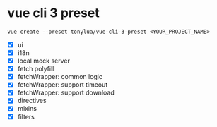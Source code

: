 # vue cli 3 preset

```
vue create --preset tonylua/vue-cli-3-preset <YOUR_PROJECT_NAME>
```

- [x] ui
- [x] i18n
- [x] local mock server
- [x] fetch polyfill
- [x] fetchWrapper: common logic
- [x] fetchWrapper: support timeout
- [x] fetchWrapper: support download
- [x] directives
- [x] mixins
- [x] filters